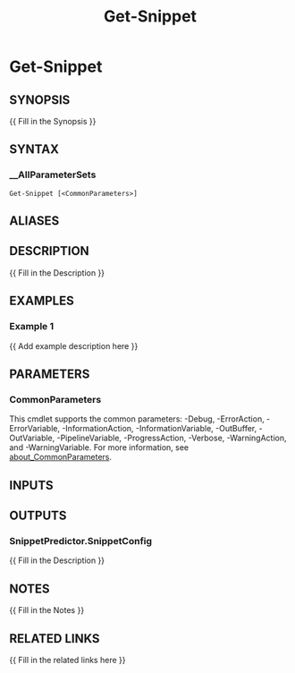 ﻿---
document type: cmdlet
external help file: SnippetPredictor.dll-Help.xml
HelpUri: ''
Locale: en-US
Module Name: SnippetPredictor
ms.date: 02-22-2025
PlatyPS schema version: 2024-05-01
title: Get-Snippet
---

# Get-Snippet

## SYNOPSIS

{{ Fill in the Synopsis }}

## SYNTAX

### __AllParameterSets

```
Get-Snippet [<CommonParameters>]
```

## ALIASES

## DESCRIPTION

{{ Fill in the Description }}

## EXAMPLES

### Example 1

{{ Add example description here }}

## PARAMETERS

### CommonParameters

This cmdlet supports the common parameters: -Debug, -ErrorAction, -ErrorVariable,
-InformationAction, -InformationVariable, -OutBuffer, -OutVariable, -PipelineVariable,
-ProgressAction, -Verbose, -WarningAction, and -WarningVariable. For more information, see
[about_CommonParameters](https://go.microsoft.com/fwlink/?LinkID=113216).

## INPUTS

## OUTPUTS

### SnippetPredictor.SnippetConfig

{{ Fill in the Description }}

## NOTES

{{ Fill in the Notes }}

## RELATED LINKS

{{ Fill in the related links here }}

